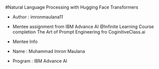 #Natural Language Processing with Hugging Face Transformers

- Author : imronmaulana11

- Mentee assignment from IBM Advance AI @Infinite Learning Course completion The Art of Prompt Engineering fro CoginitiveClass.ai

- Mentee Info
- Name : Muhammad Imron Maulana
- Program : IBM Advance AI
